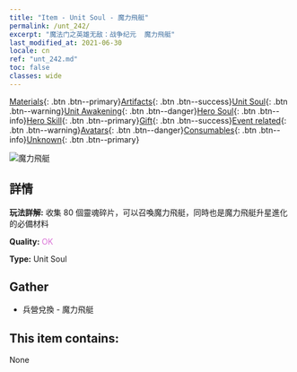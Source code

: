 ```yaml
---
title: "Item - Unit Soul - 魔力飛艇"
permalink: /unt_242/
excerpt: "魔法门之英雄无敌：战争纪元  魔力飛艇"
last_modified_at: 2021-06-30
locale: cn
ref: "unt_242.md"
toc: false
classes: wide
---
```

 [Materials](/ItemsCN/){: .btn .btn--primary}[Artifacts](/ItemsCN/Artifacts/){: .btn .btn--success}[Unit Soul](/ItemsCN/UnitSoul/){: .btn .btn--warning}[Unit Awakening](/ItemsCN/UnitAwakening/){: .btn .btn--danger}[Hero Soul](/ItemsCN/HeroSoul/){: .btn .btn--info}[Hero Skill](/ItemsCN/HeroSkill/){: .btn .btn--primary}[Gift](/ItemsCN/Gift/){: .btn .btn--success}[Event related](/ItemsCN/Events/){: .btn .btn--warning}[Avatars](/ItemsCN/Avatars/){: .btn .btn--danger}[Consumables](/ItemsCN/Consumables/){: .btn .btn--info}[Unknown](/ItemsCN/Unknown/){: .btn .btn--primary}

 ![魔力飛艇](/images/u/ti_reqiqiu.jpg)

## 詳情
 **玩法詳解:** 收集 80 個靈魂碎片，可以召喚魔力飛艇，同時也是魔力飛艇升星進化的必備材料

 **Quality:** <span style="color: #DA70D6">OK</span>

 **Type:** Unit Soul

## Gather

*    兵營兌換 - 魔力飛艇 

## This item contains:

  None

